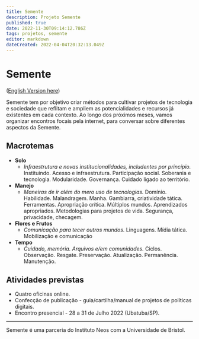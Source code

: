 ```yaml
---
title: Semente
description: Projeto Semente
published: true
date: 2022-11-30T09:14:12.786Z
tags: projetos, semente
editor: markdown
dateCreated: 2022-04-04T20:32:13.049Z
---
```


# Semente

([English Version here](semente_en))

Semente tem por objetivo criar métodos para cultivar projetos de tecnologia e sociedade que reflitam e ampliem as potencialidades e recursos já existentes em cada contexto. Ao longo dos próximos meses, vamos organizar encontros focais pela internet, para conversar sobre diferentes aspectos da Semente.

## Macrotemas

 - **Solo**
   - *Infraestrutura e novas institucionalidades, includentes por princípio.*
      Instituindo. Acesso e infraestrutura. Participação social. Soberania e tecnologia. Modularidade. Governança. Cuidado ligado ao território.
  - **Manejo**
    - *Maneiras de ir além do mero uso de tecnologias.*
      Domínio. Habilidade. Malandragem. Manha. Gambiarra, criatividade tática. Ferramentas. Apropriação crítica. Múltiplos mundos. Aprendizados apropriados. Metodologias para projetos de vida. Segurança, privacidade, checagem.
  - **Flores e Frutos**
    - *Comunicação para tecer outros mundos.*
      Linguagens. Mídia tática. Mobilização e comunicação
  - **Tempo**
    - *Cuidado, memória. Arquivos e/em comunidades.*
      Ciclos. Observação. Resgate. Preservação. Atualização. Permanência. Manutenção.

## Atividades previstas

- Quatro oficinas online.
- Confecção de publicação - guia/cartilha/manual de projetos de políticas digitais.
- Encontro presencial - 28 a 31 de Julho 2022 (Ubatuba/SP).

----

Semente é uma parceria do Instituto Neos com a Universidade de Bristol.